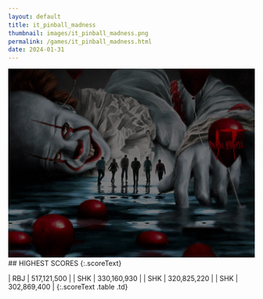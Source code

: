 ```yaml
---
layout: default
title: it_pinball_madness
thumbnail: images/it_pinball_madness.png
permalink: /games/it_pinball_madness.html
date: 2024-01-31
---
```


<img src="../images/it_pinball_madness.png" class="gameThumbnail img-fluid mx-auto align-middle">
## HIGHEST SCORES
{:.scoreText}

| RBJ | 517,121,500 | 
| SHK | 330,160,930 | 
| SHK | 320,825,220 | 
| SHK | 302,869,400 | 
{:.scoreText .table .td}
